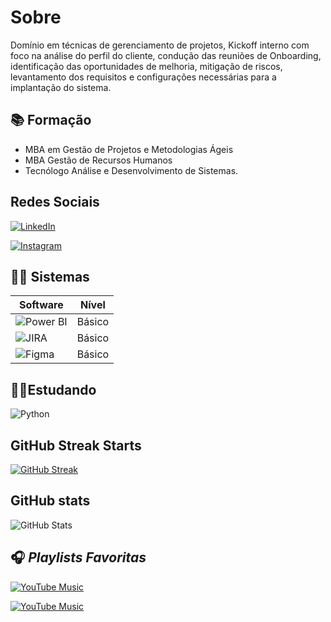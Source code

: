 # Sobre

Domínio em técnicas de gerenciamento de projetos, Kickoff interno com foco na análise do perfil do cliente, condução das reuniões de Onboarding, identificação das oportunidades de melhoria, mitigação de riscos, levantamento dos requisitos e configurações necessárias para a implantação do sistema. 

## 📚 Formação

- MBA em Gestão de Projetos e Metodologias Ágeis
- MBA Gestão de Recursos Humanos
- Tecnólogo Análise e Desenvolvimento de Sistemas.

## Redes Sociais

[![LinkedIn](https://img.shields.io/badge/LinkedIn-0077B5?style=for-the-badge&logo=linkedin&logoColor=white)](https://www.linkedin.com/in/mariana-santos--/)

[![Instagram](https://img.shields.io/badge/-Instagram-%23E4405F?style=for-the-badge&logo=instagram&logoColor=white)](https://www.instagram.com/photodacapa/)


## 👩‍💻 Sistemas

|Software | Nível|
|---------|------|
![Power BI](https://img.shields.io/badge/PowerBI-000?style=for-the-badge&logo=powerbi&logoColor=yellow) | Básico|
![JIRA](https://img.shields.io/badge/JIRA-000?style=for-the-badge&logo=Jira&logoColor=BLUE)|Básico
![Figma](https://img.shields.io/badge/figma-%23F24E1E.svg?style=for-the-badge&logo=figma&logoColor=white)| Básico|

## 👩‍🎓Estudando

![Python](https://img.shields.io/badge/python-3670A0?style=for-the-badge&logo=python&logoColor=ffdd54) 

## GitHub Streak Starts

[![GitHub Streak](https://streak-stats.demolab.com/?user=photodacapa&theme=gruvbox-duo&background=000&border=30A3DC&dates=FFF)](https://git.io/streak-stats)

## GitHub stats
![GitHub Stats](https://github-readme-stats.vercel.app/api?username=photodacapa&theme=gruvbox&bg_color=000&border_color=30A3DC&show_icons=true&icon_color=30A3DC&title_color=E94D5F&text_color=FFF)


## 🎧 _Playlists Favoritas_

[![YouTube Music](https://img.shields.io/badge/YouTube_Para_chorar-000?style=for-the-badge&logo=youtube&logoColor=white)](https://www.youtube.com/watch?v=_jdwr3WQBQU&t=4823s)

[![YouTube Music](https://img.shields.io/badge/YouTube_Para_Jogar-FF0000?style=for-the-badge&logo=youtube&logoColor=white)](https://www.youtube.com/watch?v=iYq4zFg7CII)